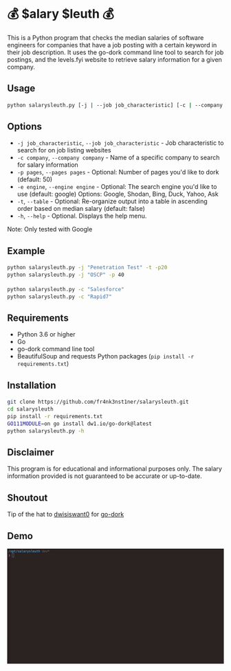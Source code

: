 # 💰 $alary $leuth 💰
This is a Python program that checks the median salaries of software engineers for companies that have a job posting with a certain keyword in their job description. It uses the go-dork command line tool to search for job postings, and the levels.fyi website to retrieve salary information for a given company.

## Usage
```bash
python salarysleuth.py [-j | --job job_characteristic] [-c | --company companyname] [-p | --pages pages] [-e | --engine engine] [-t --table] [-h | --help]
```

## Options
* `-j job_characteristic`, `--job job_characteristic` - Job characteristic to search for on job listing websites
* `-c company`, `--company company` - Name of a specific company to search for salary information
* `-p pages`, `--pages pages` - Optional: Number of pages you'd like to dork (default: 50)
* `-e engine`, `--engine engine` - Optional: The search engine you'd like to use (default: google) Options: Google, Shodan, Bing, Duck, Yahoo, Ask 
* `-t`, `--table` - Optional: Re-organize output into a table in ascending order based on median salary (default: false)
* `-h`, `--help` - Optional. Displays the help menu.

Note: Only tested with Google

## Example
```bash
python salarysleuth.py -j "Penetration Test" -t -p20
python salarysleuth.py -j "OSCP" -p 40 

python salarysleuth.py -c "Salesforce"
python salarysleuth.py -c "Rapid7"
```

## Requirements
* Python 3.6 or higher
* Go
* go-dork command line tool
* BeautifulSoup and requests Python packages (`pip install -r requirements.txt`)

## Installation
```bash
git clone https://github.com/fr4nk3nst1ner/salarysleuth.git
cd salarysleuth
pip install -r requirements.txt
GO111MODULE=on go install dw1.io/go-dork@latest
python salarysleuth.py -h
```

## Disclaimer
This program is for educational and informational purposes only. The salary information provided is not guaranteed to be accurate or up-to-date.

## Shoutout
Tip of the hat to [dwisiswant0](https://github.com/dwisiswant0) for [go-dork](https://github.com/dwisiswant0/go-dork)

## Demo 
![Alt Text](https://github.com/fr4nk3nst1ner/salarysleuth/blob/main/resources/salarysleuth_3.gif)
